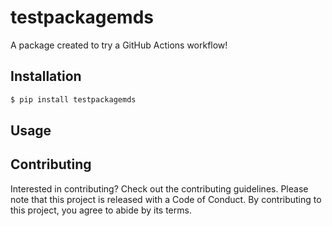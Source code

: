 # testpackagemds 
A package created to try a GitHub Actions workflow!

## Installation

```bash
$ pip install testpackagemds
```

## Usage



## Contributing

Interested in contributing? Check out the contributing guidelines. Please note that this project is released with a Code of Conduct. By contributing to this project, you agree to abide by its terms.




